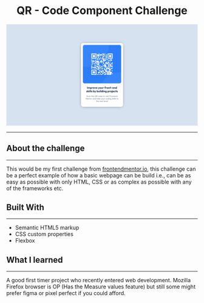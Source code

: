 
<h1 style="text-align:center;">QR - Code Component Challenge</h1>

![Project Preview](images/Design-preview.png)

---

## About the challenge

---

This would be my first challenge from [frontendmentor.io](https://www.frontendmentor.io), this challenge can be a perfect example of how a basic webpage can be build i.e., can be as easy as possible with only HTML, CSS or as complex as possible with any of the frameworks etc.

## Built With

---

- Semantic HTML5 markup
- CSS custom properties
- Flexbox

## What I learned

---

A good first timer project who recently entered web development. Mozilla Firefox browser is OP (Has the Measure values feature) but still some might prefer figma or pixel perfect if you could afford.
